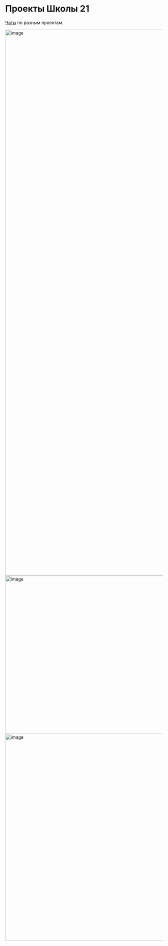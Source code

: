 # Проекты Школы 21
[Чаты](https://telegra.ph/CHaty-S21-05-11) по разным проектам.


<img width="1745" alt="image" src="https://user-images.githubusercontent.com/58044383/228354195-eaad3527-5c1c-4c02-a562-ef4a90a022ac.png">
<img width="505" alt="image" src="https://user-images.githubusercontent.com/58044383/228354345-96f1ee4c-3c2b-439e-91c6-dbe3a5fcee46.png">
<img width="661" alt="image" src="https://user-images.githubusercontent.com/58044383/228355212-2feeba60-46f3-4816-9bf4-9666b173f71a.png">
